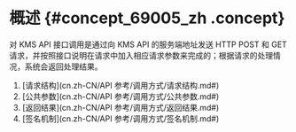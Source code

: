 # 概述 {#concept_69005_zh .concept}

对 KMS API 接口调用是通过向 KMS API 的服务端地址发送 HTTP POST 和 GET 请求，并按照接口说明在请求中加入相应请求参数来完成的；根据请求的处理情况，系统会返回处理结果。

1.   [请求结构](cn.zh-CN/API 参考/调用方式/请求结构.md#) 
2.  [公共参数](cn.zh-CN/API 参考/调用方式/公共参数.md#) 
3.  [返回结果](cn.zh-CN/API 参考/调用方式/返回结果.md#) 
4.  [签名机制](cn.zh-CN/API 参考/调用方式/签名机制.md#) 

